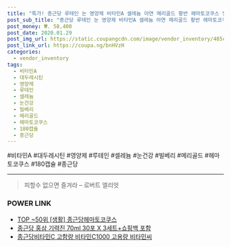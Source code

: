 ```yaml
--- 
title: "특가! 종근당 루테인 눈 영양제 비타민A 셀레늄 아연 메리골드 황반 헤마토코쿠스 빌베리 ..." 
post_sub_title: "종근당 루테인 눈 영양제 비타민A 셀레늄 아연 메리골드 황반 헤마토코쿠스 빌베리 대두레시틴 눈건강, 180캡슐" 
post_money: ₩. 58,400 
post_date: 2020.01.29 
post_img_url: https://static.coupangcdn.com/image/vendor_inventory/485c/db186d0b3a8ba58651fe515c5a204daf5078b7fa86c24ab8b49d96d79517.JPG 
post_link_url: https://coupa.ng/bnHVzH 
categories: 
  - vendor_inventory 
tags: 
  - 비타민A 
  - 대두레시틴 
  - 영양제 
  - 루테인 
  - 셀레늄 
  - 눈건강 
  - 빌베리 
  - 메리골드 
  - 헤마토코쿠스 
  - 180캡슐 
  - 종근당 
--- 
```

  #비타민A #대두레시틴 #영양제 #루테인 #셀레늄 #눈건강 #빌베리 #메리골드 #헤마토코쿠스 #180캡슐 #종근당 
<hr> 

> 피할수 없으면 즐겨라 – 로버트 엘리엇 


### POWER LINK

* <a href="https://blog.naver.com/an0733/221788546044" target="_blank"> TOP ~50위 [생활] 종근당헤마토코쿠스</a>
* <a href="https://blog.naver.com/santokki14/221784095299" target="_blank">종근당 홍삼 기력진 70ml 30포 X 3세트+쇼핑백 포함</a>
* <a href="https://blog.naver.com/fasyy4321/221787034438" target="_blank">종근당비타민C 고함량 비타민C1000 고용량 비타민씨</a>

